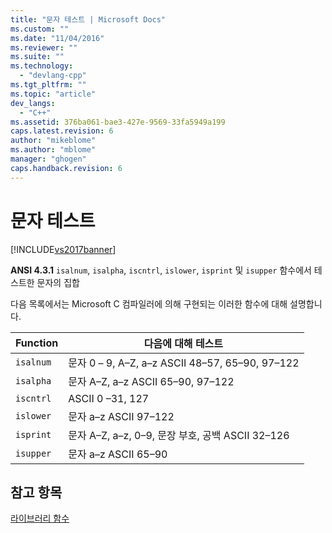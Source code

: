 ```yaml
---
title: "문자 테스트 | Microsoft Docs"
ms.custom: ""
ms.date: "11/04/2016"
ms.reviewer: ""
ms.suite: ""
ms.technology: 
  - "devlang-cpp"
ms.tgt_pltfrm: ""
ms.topic: "article"
dev_langs: 
  - "C++"
ms.assetid: 376ba061-bae3-427e-9569-33fa5949a199
caps.latest.revision: 6
author: "mikeblome"
ms.author: "mblome"
manager: "ghogen"
caps.handback.revision: 6
---
```

# 문자 테스트
[!INCLUDE[vs2017banner](../assembler/inline/includes/vs2017banner.md)]

**ANSI 4.3.1** `isalnum`, `isalpha`, `iscntrl`, `islower`, `isprint` 및 `isupper` 함수에서 테스트한 문자의 집합  
  
 다음 목록에서는 Microsoft C 컴파일러에 의해 구현되는 이러한 함수에 대해 설명합니다.  
  
|Function|다음에 대해 테스트|  
|--------------|----------------|  
|`isalnum`|문자 0 – 9, A–Z, a–z ASCII 48–57, 65–90, 97–122|  
|`isalpha`|문자 A–Z, a–z ASCII 65–90, 97–122|  
|`iscntrl`|ASCII 0 –31, 127|  
|`islower`|문자 a–z ASCII 97–122|  
|`isprint`|문자 A–Z, a–z, 0–9, 문장 부호, 공백 ASCII 32–126|  
|`isupper`|문자 a–z ASCII 65–90|  
  
## 참고 항목  
 [라이브러리 함수](../c-language/library-functions.md)